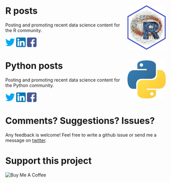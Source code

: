 
# R posts <img src="hex-.png" align="right" width="120" />

Posting and promoting recent data science content for the R community.

<a href = 'https://twitter.com/icymi_r'><img src="twitter.png" alt="drawing" width="30" height="30"/></a>
<a href = 'https://www.linkedin.com/company/37469761/'><img src="linkedin.png" alt="drawing" width="30" height="30"/></a>
<a href = 'https://www.facebook.com/R-posts-you-might-have-missed-111889387146405/'><img src="facebook.png" alt="drawing" width="30" height="30"/></a>

# Python posts <img src="0.jpeg" align="right" width="120" />

Posting and promoting recent data science content for the Python
community.

<a href = 'https://twitter.com/icymi_py'><img src="twitter.png" alt="drawing" width="30" height="30"/></a>
<a href = 'https://www.linkedin.com/company/42419346'><img src="linkedin.png" alt="drawing" width="30" height="30"/></a>
<a href = 'https://www.facebook.com/Python-posts-that-you-might-have-missed-102053681476903'><img src="facebook.png" alt="drawing" width="30" height="30"/></a>

# Comments? Suggestions? Issues?

Any feedback is welcome\! Feel free to write a github issue or send me a
message on [twitter](https://twitter.com/rushworth_a).

# Support this project

<a href="https://www.buymeacoffee.com/arushworth" target="_blank"><img src='https://cdn.buymeacoffee.com/buttons/arial-blue.png' alt="Buy Me A Coffee" align="left" height="38"/></a>
